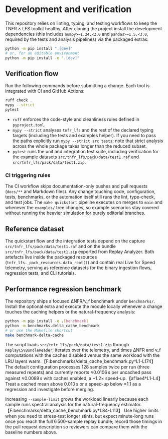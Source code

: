 # Development and verification

This repository relies on linting, typing, and testing workflows to keep the TNFR × LFS toolkit healthy. After cloning the project install the development dependencies (this includes `numpy>=1.24,<2.0` and `pandas>=1.5,<3.0`, required by the tests and analysis pipelines) via the packaged extras:

```bash
python -m pip install ".[dev]"
# or, for an editable environment
python -m pip install -e ".[dev]"
```

## Verification flow

Run the following commands before submitting a change. Each tool is integrated with CI and GitHub Actions:

```bash
ruff check .
mypy --strict
pytest
```

- `ruff` enforces the code-style and cleanliness rules defined in `pyproject.toml`.
- `mypy --strict` analyses `tnfr_lfs` and the rest of the declared typing targets (including the tests and examples helper). If you need to pass the paths explicitly run `mypy --strict src tests`; note that strict analysis across the whole package takes longer than the reduced subset.
- `pytest` runs the unit and integration test suite, including verification for the example datasets `src/tnfr_lfs/pack/data/test1.raf` and `src/tnfr_lfs/pack/data/test1.zip`.

### CI triggering rules

The CI workflow skips documentation-only pushes and pull requests (`docs/**` and Markdown files). Any
change touching code, configuration, tests, benchmarks, or the automation itself still runs the lint,
type-check, and test jobs. The `make quickstart` pipeline executes on merges to `main` and whenever the
`examples/` tree changes, so example scenarios stay covered without running the heavier simulation for
purely editorial branches.

## Reference dataset

The quickstart flow and the integration tests depend on the capture `src/tnfr_lfs/pack/data/test1.raf` and on the bundle `src/tnfr_lfs/pack/data/test1.zip` exported from Replay Analyzer. Both artefacts live inside the packaged resources (`tnfr_lfs._pack_resources.data_root()`) and contain real Live for Speed telemetry, serving as reference datasets for the binary ingestion flows, regression tests, and CLI tutorials.

## Performance regression benchmark

The repository ships a focused ΔNFR/ν_f benchmark under `benchmarks/`. Install the optional
extra and execute the module locally whenever a change touches the caching helpers or the
natural-frequency analysis:

```bash
python -m pip install -e .[benchmark]
python -m benchmarks.delta_cache_benchmark
# or use the Makefile shortcut
make benchmark-delta-cache
```

The script loads `src/tnfr_lfs/pack/data/test1.zip` through `ReplayCSVBundleReader`, iterates over the telemetry,
and times ΔNFR and ν_f computations with the caches disabled versus the same workload with the
LRU layers warm.【F:benchmarks/delta_cache_benchmark.py†L1-L174】 The default configuration processes
128 samples twice per run (three measured repeats) and currently reports ≈0.0106 s per uncached pass
against ≈0.0089 s with caches enabled, a ~1.2× speed-up.【af1ae4†L1-L4】 Treat a cached mean above
0.010 s or a speed-up below ×1.1 as a regression and investigate before merging.

Increasing `--sample-limit` grows the workload linearly because each sample runs spectral analysis
for the natural-frequency estimator.【F:benchmarks/delta_cache_benchmark.py†L84-L113】 Use higher limits
when you need to stress-test longer stints, but expect minute-long runs once you reach the full
6 500-sample replay bundle; record those timings in the pull request description so reviewers can
compare them with the baseline numbers above.

